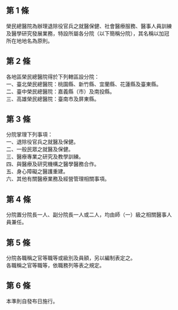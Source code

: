 第 1 條
-------
榮民總醫院為辦理退除役官兵之就醫保健、社會醫療服務、醫事人員訓練  
及醫學研究發展業務，特設所屬各分院（以下簡稱分院），其名稱以加冠  
所在地地名為原則。

第 2 條
-------
各地區榮民總醫院得於下列轄區設分院：  
一、臺北榮民總醫院：桃園縣、新竹縣、宜蘭縣、花蓮縣及臺東縣。  
二、臺中榮民總醫院：嘉義縣（市）及南投縣。  
三、高雄榮民總醫院：臺南市及屏東縣。

第 3 條
-------
分院掌理下列事項：  
一、退除役官兵之就醫及保健。  
二、一般民眾之就醫及保健。  
三、醫療專業之研究及教學訓練。  
四、與醫療及研究機構之醫學醫務合作。  
五、身心障礙之醫護重建。  
六、其他有關醫療業務及經營管理相關事項。

第 4 條
-------
分院置分院長一人、副分院長一人或二人，均由師（一）級之相關醫事人  
員兼任。

第 5 條
-------
分院各職稱之官等職等或級別及員額，另以編制表定之。  
各職稱之官等職等，依職務列等表之規定。

第 6 條
-------
本準則自發布日施行。

